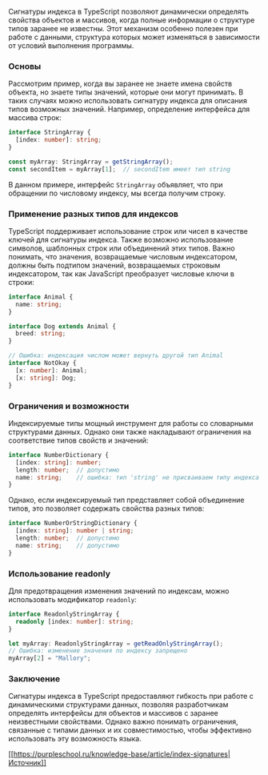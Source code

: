 Сигнатуры индекса в TypeScript позволяют динамически определять свойства объектов и массивов, когда полные информации о структуре типов заранее не известны. Этот механизм особенно полезен при работе с данными, структура которых может изменяться в зависимости от условий выполнения программы.

### Основы

Рассмотрим пример, когда вы заранее не знаете имена свойств объекта, но знаете типы значений, которые они могут принимать. В таких случаях можно использовать сигнатуру индекса для описания типов возможных значений. Например, определение интерфейса для массива строк:

```typescript
interface StringArray {
  [index: number]: string;
}

const myArray: StringArray = getStringArray();
const secondItem = myArray[1];  // secondItem имеет тип string
```

В данном примере, интерфейс `StringArray` объявляет, что при обращении по числовому индексу, мы всегда получим строку.

### Применение разных типов для индексов

TypeScript поддерживает использование строк или чисел в качестве ключей для сигнатуры индекса. Также возможно использование символов, шаблонных строк или объединений этих типов. Важно понимать, что значения, возвращаемые числовым индексатором, должны быть подтипом значений, возвращаемых строковым индексатором, так как JavaScript преобразует числовые ключи в строки:

```typescript
interface Animal {
  name: string;
}

interface Dog extends Animal {
  breed: string;
}

// Ошибка: индексация числом может вернуть другой тип Animal
interface NotOkay {
  [x: number]: Animal;
  [x: string]: Dog;
}
```

### Ограничения и возможности

Индексируемые типы мощный инструмент для работы со словарными структурами данных. Однако они также накладывают ограничения на соответствие типов свойств и значений:

```typescript
interface NumberDictionary {
  [index: string]: number;
  length: number;  // допустимо
  name: string;    // ошибка: тип 'string' не присваиваем типу индекса 'number'
}
```

Однако, если индексируемый тип представляет собой объединение типов, это позволяет содержать свойства разных типов:

```typescript
interface NumberOrStringDictionary {
  [index: string]: number | string;
  length: number;  // допустимо
  name: string;    // допустимо
}
```

### Использование readonly

Для предотвращения изменения значений по индексам, можно использовать модификатор `readonly`:

```typescript
interface ReadonlyStringArray {
  readonly [index: number]: string;
}

let myArray: ReadonlyStringArray = getReadOnlyStringArray();
// Ошибка: изменение значения по индексу запрещено
myArray[2] = "Mallory";
```

### Заключение

Сигнатуры индекса в TypeScript предоставляют гибкость при работе с динамическими структурами данных, позволяя разработчикам определять интерфейсы для объектов и массивов с заранее неизвестными свойствами. Однако важно понимать ограничения, связанные с типами данных и их совместимостью, чтобы эффективно использовать эту возможность языка.

[[https://purpleschool.ru/knowledge-base/article/index-signatures|Источник]]